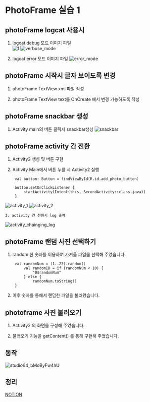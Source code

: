 # PhotoFrame 실습 1

## photoFrame logcat 사용시
1. logcat debug 모드
   이미지 파일     
![1](https://user-images.githubusercontent.com/83396157/154183130-bfc60408-abc0-4dbf-b0e6-82f67942d631.PNG)
![verbose_mode](https://user-images.githubusercontent.com/83396157/154183146-8376dbc7-5ce3-496f-a907-071dd6741f5c.PNG)

2. logcat error 모드
   이미지 파일
![error_mode](https://user-images.githubusercontent.com/83396157/154183141-058f73b9-b13a-4e4b-8b51-80ce99109907.PNG)

## photoFrame 시작시 글자 보이도록 변경
1. photoFrame TextView xml 파일 작성

2. photoFrame TextView text를 OnCreate 에서 변경 가능하도록 작성


## photoFrame snackbar 생성

1. Activity main의 버튼 클릭시 snackbar생성
![snackbar](https://user-images.githubusercontent.com/83396157/154183142-fb9615e4-b9cc-4aae-90a0-c3b41e5933c5.PNG)

## photoFrame activity 간 전환
1. Activity2 생성 및 버튼 구현


2. Activity Main에서 버튼 누를 시 Activity2 실행 

        val button: Button = findViewById(R.id.add_photo_button)

        button.setOnClickListener {
            startActivity(Intent(this, SecondActivity::class.java))
        }

![activity_1](https://user-images.githubusercontent.com/83396157/154183134-5e0c60e6-fe51-431f-bfd1-48fb195c4fcd.PNG)
![activity_2](https://user-images.githubusercontent.com/83396157/154183323-44f24aa3-10a1-42e8-a285-24730b2c66b3.PNG)

    3. activity 간 전환시 log 출력
![activity_chainging_log](https://user-images.githubusercontent.com/83396157/154183136-439ce800-4258-475c-ac02-3c0bab76fb1f.PNG)


## photoFrame 랜덤 사진 선택하기

1. random 한 숫자를 이용하여 가져올 파일을 선택해 주었습니다.
        
        val randomNum = (1..22).random()
            val randomID = if (randomNum < 10) {
                "0$randomNum"
            } else {
                randomNum.toString()
        }
   
2. 이후 숫자를 통해서 랜덤한 파일을 불러왔습니다.


## photoframe 사진 불러오기

1. Activity2 의 화면을 구성해 주었습니다.


2. 불러오기 기능을 getContent() 를 통해 구현해 주었습니다.



## 동작 

![studio64_bMoByFw4hU](https://user-images.githubusercontent.com/83396157/154605823-82e3fd8f-4475-4a9a-a909-9f105b48d0a2.gif)


## 정리

[NOTION](https://cream-dead-621.notion.site/Android-Layout-Activities-62210d37222d4828a1e1434cb13b5822)